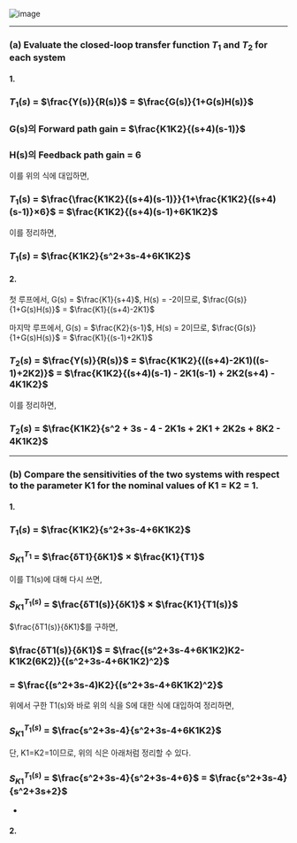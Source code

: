 ![image](https://github.com/moonsungang/homework-solution/assets/144924760/5b3990ab-1c3f-48b0-8313-5520b405e188)

---

### (a) Evaluate the closed-loop transfer function $T_1$ and $T_2$ for each system

#### 1.

### $T_1(s)$ = $\frac{Y(s)}{R(s)}$ = $\frac{G(s)}{1+G(s)H(s)}$

### G(s)의 Forward path gain = $\frac{K1K2}{(s+4)(s-1)}$  

### H(s)의 Feedback path gain = 6  

이를 위의 식에 대입하면,

### $T_1$(s) = $\frac{\frac{K1K2}{(s+4)(s-1)}}{1+\frac{K1K2}{(s+4)(s-1)}×6}$ = $\frac{K1K2}{(s+4)(s-1)+6K1K2}$

이를 정리하면,

### $T_1(s)$ = $\frac{K1K2}{s^2+3s-4+6K1K2}$


#### 2.

첫 루프에서, G(s) = $\frac{K1}{s+4}$, H(s) = -2이므로,
$\frac{G(s)}{1+G(s)H(s)}$ = $\frac{K1}{(s+4)-2K1}$

마지막 루프에서, G(s) = $\frac{K2}{s-1}$, H(s) = 2이므로,
$\frac{G(s)}{1+G(s)H(s)}$ = $\frac{K1}{(s-1)+2K1}$

### $T_2(s)$ = $\frac{Y(s)}{R(s)}$ = $\frac{K1K2}{((s+4)-2K1)((s-1)+2K2)}$ = $\frac{K1K2}{(s+4)(s-1) - 2K1(s-1) + 2K2(s+4) - 4K1K2}$

이를 정리하면,

### $T_2(s)$ = $\frac{K1K2}{s^2 + 3s - 4 - 2K1s + 2K1 + 2K2s + 8K2 - 4K1K2}$

---

### (b) Compare the sensitivities of the two systems with respect to the parameter K1 for the nominal values of K1 = K2 = 1.

#### 1.

### $T_1(s)$ = $\frac{K1K2}{s^2+3s-4+6K1K2}$

### $S^{T_1}_{K1}$ = $\frac{δT1}{δK1}$ × $\frac{K1}{T1}$

이를 T1(s)에 대해 다시 쓰면,
### $S^{T_1(s)}_{K1}$ = $\frac{δT1(s)}{δK1}$ × $\frac{K1}{T1(s)}$

$\frac{δT1(s)}{δK1}$를 구하면,

### $\frac{δT1(s)}{δK1}$ = $\frac{(s^2+3s-4+6K1K2)K2-K1K2(6K2)}{(s^2+3s-4+6K1K2)^2}$
###                      = $\frac{(s^2+3s-4)K2}{(s^2+3s-4+6K1K2)^2}$

위에서 구한 T1(s)와 바로 위의 식을 S에 대한 식에 대입하여 정리하면,

### $S^{T_1(s)}_{K1}$ = $\frac{s^2+3s-4}{s^2+3s-4+6K1K2}$

단, K1=K2=1이므로, 위의 식은 아래처럼 정리할 수 있다.

### $S^{T_1(s)}_{K1}$ = $\frac{s^2+3s-4}{s^2+3s-4+6}$ = $\frac{s^2+3s-4}{s^2+3s+2}$

*

#### 2.

